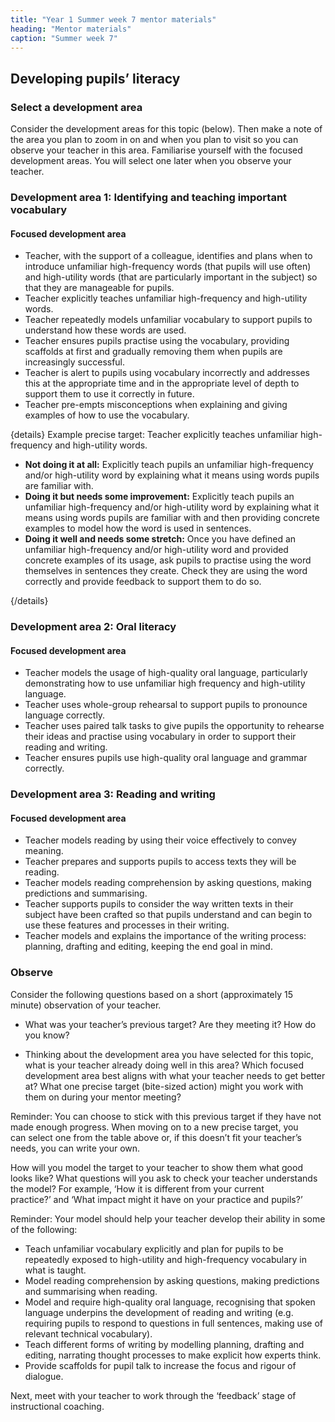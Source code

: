 ```yaml
---
title: "Year 1 Summer week 7 mentor materials"
heading: "Mentor materials"
caption: "Summer week 7"
---
```



## Developing pupils’ literacy

### Select a development area

Consider the development areas for this topic (below). Then make a note of the area you plan to zoom in on and when you plan to visit so you can observe your teacher in this area. Familiarise yourself with the focused development areas. You will select one later when you observe your teacher.

### Development area 1: Identifying and teaching important vocabulary

#### Focused development area    
                                                                                                                                                                                                                                                                                                                                                                                                                                                                                                                                                                                                                                                                                                                                                                                                                                                                                                                          
- Teacher, with the support of a colleague, identifies and plans when to introduce unfamiliar high-frequency words (that pupils will use often) and high-utility words (that are particularly important in the subject) so that they are manageable for pupils. 
- Teacher explicitly teaches unfamiliar high-frequency and high-utility words. 
- Teacher repeatedly models unfamiliar vocabulary to support pupils to understand how these words are used. 
- Teacher ensures pupils practise using the vocabulary, providing scaffolds at first and gradually removing them when pupils are increasingly successful. 
- Teacher is alert to pupils using vocabulary incorrectly and addresses this at the appropriate time and in the appropriate level of depth to support them to use it correctly in future. 
- Teacher pre-empts misconceptions when explaining and giving examples of how to use the vocabulary.

{details}
Example precise target: Teacher explicitly teaches unfamiliar high-frequency and high-utility words.


- **Not doing it at all:** Explicitly teach pupils an unfamiliar high-frequency and/or high-utility word by explaining what it means using words pupils are familiar with.
- **Doing it but needs some improvement:** Explicitly teach pupils an unfamiliar high-frequency and/or high-utility word by explaining what it means using words pupils are familiar with and then providing concrete examples to model how the word is used in sentences.
- **Doing it well and needs some stretch:** Once you have defined an unfamiliar high-frequency and/or high-utility word and provided concrete examples of its usage, ask pupils to practise using the word themselves in sentences they create. Check they are using the word correctly and provide feedback to support them to do so.

{/details}

### Development area 2: Oral literacy

#### Focused development area    

- Teacher models the usage of high-quality oral language, particularly demonstrating how to use unfamiliar high frequency and high-utility language. 
- Teacher uses whole-group rehearsal to support pupils to pronounce language correctly. 
- Teacher uses paired talk tasks to give pupils the opportunity to rehearse their ideas and practise using vocabulary in order to support their reading and writing. 
- Teacher ensures pupils use high-quality oral language and grammar correctly.    
                                                                                                                                                                                                                                                                                                                                                                                                                               
### Development area 3: Reading and writing

#### Focused development area    

- Teacher models reading by using their voice effectively to convey meaning. 
- Teacher prepares and supports pupils to access texts they will be reading. 
- Teacher models reading comprehension by asking questions, making predictions and summarising. 
- Teacher supports pupils to consider the way written texts in their subject have been crafted so that pupils understand and can begin to use these features and processes in their writing. 
- Teacher models and explains the importance of the writing process: planning, drafting and editing, keeping the end goal in mind.                                                                                                                                                                                                                                                                                                                                     

### Observe

Consider the following questions based on a short (approximately 15 minute) observation of your teacher.

- What was your teacher’s previous target? Are they meeting it? How do you know?

- Thinking about the development area you have selected for this topic, what is your teacher already doing well in this area? Which focused development area best aligns with what your teacher needs to get better at? What one precise target (bite-sized action) might you work with them on during your mentor meeting?

Reminder: You can choose to stick with this previous target if they have not made enough progress. When moving on to a new precise target, you can select one from the table above or, if this doesn’t fit your teacher’s needs, you can write your own.

How will you model the target to your teacher to show them what good looks like? What questions will you ask to check your teacher understands the model? For example, ‘How it is different from your current practice?’ and ‘What impact might it have on your practice and pupils?’

Reminder: Your model should help your teacher develop their ability in some of the following:

- Teach unfamiliar vocabulary explicitly and plan for pupils to be repeatedly exposed to high-utility and high-frequency vocabulary in what is taught.
- Model reading comprehension by asking questions, making predictions and summarising when reading.
- Model and require high-quality oral language, recognising that spoken language underpins the development of reading and writing (e.g. requiring pupils to respond to questions in full sentences, making use of relevant technical vocabulary).
- Teach different forms of writing by modelling planning, drafting and editing, narrating thought processes to make explicit how experts think.
- Provide scaffolds for pupil talk to increase the focus and rigour of dialogue.

Next, meet with your teacher to work through the ‘feedback’ stage of instructional coaching. 


